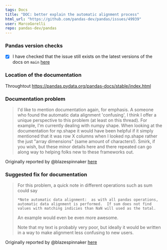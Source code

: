 ```yaml
---
tags: Docs
title: "DOC: better explain the automatic alignment process"
html_url: "https://github.com/pandas-dev/pandas/issues/49939"
user: MarcoGorelli
repo: pandas-dev/pandas
---
```


### Pandas version checks

- [X] I have checked that the issue still exists on the latest versions of the docs on `main` [here](https://pandas.pydata.org/docs/dev/)


### Location of the documentation

Throughtout https://pandas.pydata.org/pandas-docs/stable/index.html

### Documentation problem

> I'd like to mention documentation again, for emphasis.  A someone who found the automatic data alignment 'confusing', I think I offer a unique perspective to this problem (at least on this thread).  For example, I'm currently dealing with numpy shape.  When looking at the documentation for np.shape it would have been helpful if it simply mentioned that it was row X columns when I looked np.shape rather the just "array dimensions" (same amount of characters!).  Smirk, if you wish, but these minor details here and there repeated can go along way to helping folks new to these frameworks out.
> 

Originally reported by @blazespinnaker [here](https://github.com/pandas-dev/pandas/pull/49694#issuecomment-1328701631)

### Suggested fix for documentation

> For this problem, a quick note in different operations such as sum could say 
> 
> `
> *Note automatic data alignment:  as with all pandas operations, automatic data alignment is performed.  If sum does not find values with matching indicies than NaN will used as the total.   
> `
> 
> An example would even be even more awesome.
> 
> 
> Note that my text is probably very poor, but ideally it would be written in a way to make alignment less confusing to new users.
> 
> 

Originally reported by @blazespinnaker [here](https://github.com/pandas-dev/pandas/pull/49694#issuecomment-1328701631)